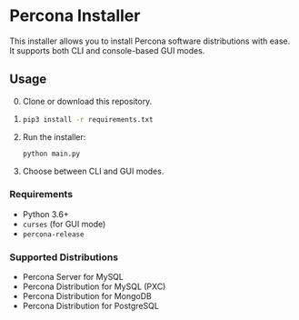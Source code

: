 
# Percona Installer

This installer allows you to install Percona software distributions with ease. It supports both CLI and console-based GUI modes.

## Usage

0. Clone or download this repository.
1. ```bash
   pip3 install -r requirements.txt
   ```
2. Run the installer:
   ```bash
   python main.py
   ```
3. Choose between CLI and GUI modes.

### Requirements
- Python 3.6+
- `curses` (for GUI mode)
- `percona-release`

### Supported Distributions
- Percona Server for MySQL
- Percona Distribution for MySQL (PXC)
- Percona Distribution for MongoDB
- Percona Distribution for PostgreSQL
